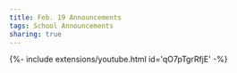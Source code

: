 ```yaml
---
title: Feb. 19 Announcements
tags: School Announcements
sharing: true
---
```

<div>{%- include extensions/youtube.html id='qO7pTgrRfjE' -%}</div>